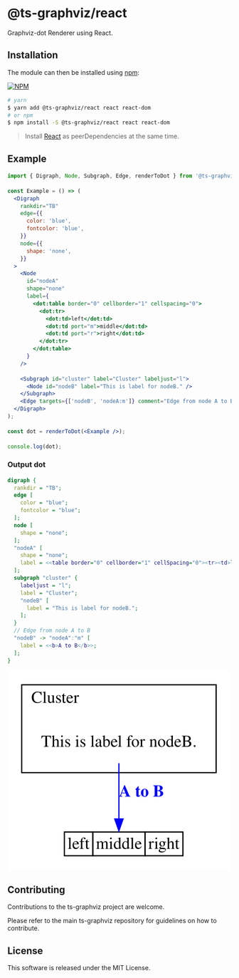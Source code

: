 # @ts-graphviz/react

Graphviz-dot Renderer using React.

## Installation

The module can then be installed using [npm](https://www.npmjs.com/):

[![NPM](https://nodei.co/npm/@ts-graphviz/react.png)](https://nodei.co/npm/@ts-graphviz/react/)

```bash
# yarn
$ yarn add @ts-graphviz/react react react-dom
# or npm
$ npm install -S @ts-graphviz/react react react-dom
```

> Install [React](https://github.com/facebook/react/) as peerDependencies at the same time.

## Example

```jsx
import { Digraph, Node, Subgraph, Edge, renderToDot } from '@ts-graphviz/react';

const Example = () => (
  <Digraph
    rankdir="TB"
    edge={{
      color: 'blue',
      fontcolor: 'blue',
    }}
    node={{
      shape: 'none',
    }}
  >
    <Node
      id="nodeA"
      shape="none"
      label={
        <dot:table border="0" cellborder="1" cellspacing="0">
          <dot:tr>
            <dot:td>left</dot:td>
            <dot:td port="m">middle</dot:td>
            <dot:td port="r">right</dot:td>
          </dot:tr>
        </dot:table>
      }
    />

    <Subgraph id="cluster" label="Cluster" labeljust="l">
      <Node id="nodeB" label="This is label for nodeB." />
    </Subgraph>
    <Edge targets={['nodeB', 'nodeA:m']} comment="Edge from node A to B" label={<dot:b>A to B</dot:b>} />
  </Digraph>
);

const dot = renderToDot(<Example />);

console.log(dot);
```

### Output dot

```dot
digraph {
  rankdir = "TB";
  edge [
    color = "blue";
    fontcolor = "blue";
  ];
  node [
    shape = "none";
  ];
  "nodeA" [
    shape = "none";
    label = <<table border="0" cellborder="1" cellSpacing="0"><tr><td>left</td><td port="m">middle</td><td port="r">right</td></tr></table>>;
  ];
  subgraph "cluster" {
    labeljust = "l";
    label = "Cluster";
    "nodeB" [
      label = "This is label for nodeB.";
    ];
  }
  // Edge from node A to B
  "nodeB" -> "nodeA":"m" [
    label = <<b>A to B</b>>;
  ];
}
```

![dot](./example/example.svg)

## Contributing

Contributions to the ts-graphviz project are welcome.

Please refer to the main ts-graphviz repository for guidelines on how to contribute.

## License

This software is released under the MIT License.
